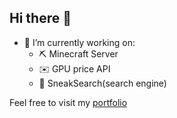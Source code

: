 ## Hi there 👋

- 🔭 I’m currently working on:
  - ⛏️ Minecraft Server
  - ✉️ GPU price API
  - 🔎 SneakSearch(search engine)
    
Feel free to visit my [portfolio](https://sebis-portfolio.vercel.app)

